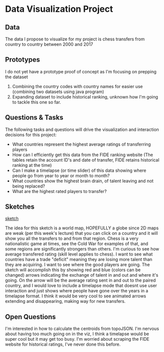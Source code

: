 # Data Visualization Project

## Data

The data I propose to visualize for my project is chess transfers from country to country between 2000 and 2017

## Prototypes

I do not yet have a prototype proof of concept as I'm focusing on prepping the dataset

1. Combining the country codes with country names for easier use (combining two datasets using java program)
2. Expanding dataset to include historical ranking, unknown how I'm going to tackle this one so far.

## Questions & Tasks

The following tasks and questions will drive the visualization and interaction decisions for this project:

 * What countries represent the highest average ratings of transferring players
 * How can I efficiently get this data from the FIDE ranking website (The tables retain the account ID's and date of transfer, FIDE retains historical ranking at the time)
 * Can I make a timelapse (or time slider) of this data showing where people go from year to year or month to month?
 * What countries show the highest brain drain, of talent leaving and not being replaced?
 * What are the highest rated players to transfer?

## Sketches

[sketch](https://drive.google.com/file/d/1PgeaZubEB8EJBcnl3BIacTizNZ1B2-zS/view?usp=sharing)

The idea for this sketch is a world map, HOPEFULLY a globe since 2D maps are weak (per this week's lecture) that you can click on a country and it will show you all the transfers to and from that region. Chess is a very nationalistic game at times, see the Cold War for examples of that, and some regions are significantly strongers than others. I'm curious to see how average transfered rating (skill level applies to chess). I want to see what countries have a trade "deficit" meaning they are losing more talent than they are acquiring. I want to see where the good players are going. The sketch will accomplish this by showing red and blue (colors can be changed) arrows indicating the exchange of talent in and out and where it's going. On the arrow will be the average rating sent in and out to the paired country, and I would love to include a timelapse mode that doesnt use user interaction and just shows where people have gone over the years in a timelapse format. I think it would be very cool to see animated arrows extending and disappearing, making way for new transfers.

## Open Questions

I'm interested in how to calculate the centroids from topoJSON.
I'm nervous about having too much going on in the viz, I think a timelapse would be super cool but it may get too busy.
I'm worried about scraping the FIDE website for historical ratings, I've never done this before.
